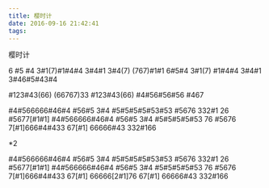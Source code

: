 ```yaml
---
title: 樱时计
date: 2016-09-16 21:42:41
tags:
---
```

樱时计

6 #5 #4 3#1(7)#1#4#4 3#4#1 3#4(7) (767)#1#1
6#5#4 3#1(7) #1#4#4 3#4#1 3#46#5#43#4

#123#43(66) (66767)33
#123#43(66) #4#56#56#56 #467

#4#566666#46#4 #56#5 3#4 #5#5#5#5#53#53 #5676
332#1 26 #5677[#1#1]
#4#566666#46#4 #56#5 3#4 #5#5#5#5#53 76 #5676
7[#1]666#4#433 67[#1] 66666#43 332#166 

*2

#4#566666#46#4 #56#5 3#4 #5#5#5#5#53#53 #5676
332#1 26 #5677[#1#1]
#4#566666#46#4 #56#5 3#4 #5#5#5#5#53 76 #5676
7[#1]666#4#433
67[#1] 66666[2#1]76 67[#1] 66666#43 332#166 